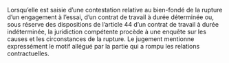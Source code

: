 Lorsqu’elle est saisie d’une contestation relative au bien-fondé de la rupture d’un engagement à l’essai, d’un contrat de travail à durée déterminée ou, sous réserve des dispositions de l’article 44 d’un contrat de travail à durée indéterminée, la juridiction compétente procède à une enquête sur les causes et les circonstances de la rupture.
Le jugement mentionne expressément le motif allégué par la partie qui a rompu les relations contractuelles.